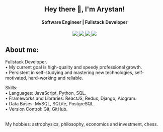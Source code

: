 <h2 align="center">Hey there 👋, I'm Arystan!
</h2>

<h4 align="center" >Software Engineer | Fullstack Developer</h3>
<div id="badges" align="center">
  <a href="https://www.instagram.com/quitter_17/">
    <img src=https://camo.githubusercontent.com/199ecd43013ba40b0aad986ff91390f4402be5293bf1f8a3893078f7fa0e9a6f/68747470733a2f2f696d672e736869656c64732e696f2f62616467652f696e7374616772616d2d4646303046462e7376673f267374796c653d666c6174266c6f676f3d696e7374616772616d266c6f676f436f6c6f723d7768697465>
  </a>
  <a href="">
  <img src="https://camo.githubusercontent.com/57f24d1a93d4397ee45731b41dcb16e53fe33fe71e63ce52d754e992ce0f9c93/68747470733a2f2f696d672e736869656c64732e696f2f62616467652f766b2d2532333030373742352e7376673f267374796c653d666c6174266c6f676f3d766b266c6f676f436f6c6f723d7768697465">
  </a>
  <a href="https://t.me/quitter_18">
  <img src="https://camo.githubusercontent.com/03b913033d6113129dd4eaa3779dd09583255ded8b88262bbbc88cbfa61e216d/68747470733a2f2f696d672e736869656c64732e696f2f62616467652f74656c656772616d2d2532333030373742352e7376673f267374796c653d666c6174266c6f676f3d74656c656772616d266c6f676f436f6c6f723d7768697465">
  </a>
   <a href="https://twitter.com/Bl4MD7AGPWNUsYh">
  <img src="https://camo.githubusercontent.com/c9af4702c1a2373662767919e1da0bc7920fa81ccc379a6ffcf4d1f49b5153cc/68747470733a2f2f696d672e736869656c64732e696f2f62616467652f747769747465722d2532333144413146322e7376673f267374796c653d666c6174266c6f676f3d74776974746572266c6f676f436f6c6f723d7768697465">
  </a>
</div>
<h2>About me:</h2>

Fullstack Developer. <br>
• My current goal is high-quality and speedy professional growth. <br>
• Persistent in self-studying and mastering new technologies, self-motivated, hard-working and reliable. 

Skills: <br>
• Languages: JavaScript, Python, SQL. <br>
• Frameworks and Libraries: ReactJS, Redux, Django, Aiogram. <br>
• Data Bases: MySQL, SQLite, PostgreSQL. <br>
• Version Control: Git, GitHub. <br> <br>

My hobbies: astrophysics, philosophy, economics and investment, chess.
